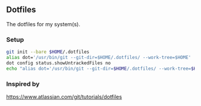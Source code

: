 ## Dotfiles

The dotfiles for my system(s).

### Setup

```zsh
git init --bare $HOME/.dotfiles
alias dot='/usr/bin/git --git-dir=$HOME/.dotfiles/ --work-tree=$HOME'
dot config status.showUntrackedFiles no
echo "alias dot='/usr/bin/git --git-dir=$HOME/.dotfiles/ --work-tree=$HOME'" >> ~/.zshrc
```

### Inspired by

https://www.atlassian.com/git/tutorials/dotfiles
